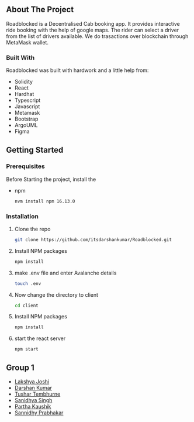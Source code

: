 ## About The Project


Roadblocked is a Decentralised Cab booking app. It provides interactive ride booking with the help of google maps. The rider can select a driver from the list of drivers available. We do trasactions over blockchain through MetaMask wallet.





### Built With

Roadblocked was built with hardwork and a little help from: 

* Solidity
* React
* Hardhat
* Typescript
* Javascript
* Metamask
* Bootstrap
* ArgoUML
* Figma




## Getting Started



### Prerequisites

Before Starting the project, install the 
* npm
  ```sh
  nvm install npm 16.13.0
  ```

### Installation

1. Clone the repo
   ```sh
   git clone https://github.com/itsdarshankumar/Roadblocked.git
   ```
2. Install NPM packages
   ```sh
   npm install
   ```
3. make .env file and enter Avalanche details
	```sh
	touch .env
	```
4. Now change the directory to client
	```sh
	cd client
	```
5. Install NPM packages
    ```sh
    npm install
   ```
6. start the react server 
   ```sh
   npm start
   ```


## Group 1

- [Lakshya Joshi](https://github.com/lakshya1310)
- [Darshan Kumar](https://github.com/itsdarshankumar)
- [Tushar Tembhurne](https://github.com/tusharrr17)
- [Sanidhya Singh](https://github.com/sanidhyas3s)
- [Partha Kaushik](https://github.com/parthanos)
- [Sannidhy Prabhakar](https://github.com/Zugzwang1411)